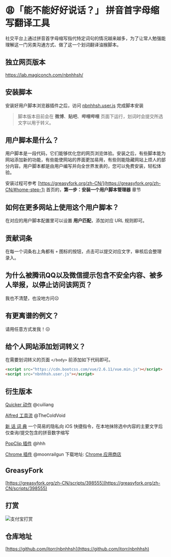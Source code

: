 # 😩「能不能好好说话？」 拼音首字母缩写翻译工具

社交平台上通过拼音首字母缩写指代特定词句的情况越来越多，为了让常人勉强能理解这一门另类沟通方式、做了这一个划词翻译油猴脚本。

## 独立网页版本
https://lab.magiconch.com/nbnhhsh/


## 安装脚本
安装好用户脚本浏览器插件之后，访问 [nbnhhsh.user.js](https://github.com/itorr/nbnhhsh/raw/master/nbnhhsh.user.js) 完成脚本安装

>脚本版本目前会在 **微博**、**贴吧**、**哔哩哔哩** 页面下运行，划词时会提交所选文字以用于转义。


## 用户脚本是什么？
用户脚本是一段代码，它们能够优化您的网页浏览体验。安装之后，有些脚本能为网站添加新的功能，有些能使网站的界面更加易用，有些则能隐藏网站上烦人的部分内容。用户脚本都是由用户编写并向全世界发表的，您可以免费安装，轻松体验。

安装过程可参考 [https://greasyfork.org/zh-CN/](https://greasyfork.org/zh-CN/#home-step-1) 首页的，**第一步：安装一个用户脚本管理器** 章节


## 如何在更多网站上使用这个用户脚本？
在对应的用户脚本配置里可以设置 **用户匹配**，添加对应 URL 规则即可。	

## 贡献词条
在每一个词条右上角都有 `+` 图标的按钮，点击可以提交对应文字，审核后会整理录入。

## 为什么被腾讯QQ以及微信提示包含不安全内容、被多人举报，以停止访问该网页？
我也不清楚，也没地方问☹

## 有更离谱的例文？
请用任意方式发我！😖

## 给个人网站添加划词转义？
在需要划词转义的页面 `</body>` 前添加如下代码即可。
```HTML
<script src="https://cdn.bootcss.com/vue/2.6.11/vue.min.js"></script>
<script src="nbnhhsh.user.js"></script>
```

## 衍生版本
[Quicker 动作](https://getquicker.net/Sharedaction?code=db166bab-e912-4e6b-17cf-08d7dec8856a) @cuiliang

[Alfred 工具流](https://github.com/TheColdVoid/nbnhhsh-alfred-workflow) @TheColdVoid

[新 话 词 典](https://www.icloud.com/shortcuts/4e92f17ef2fb42b093457978624f275b)
一个简易的隐私向 iOS 快捷指令，在本地抹除选中内容的主要文字后仅查询/提交包含的拼音数字缩写

[PopClip 插件](https://github.com/qazhuhuihao/nbnhhsh.popclipext) @hhh

[Chrome 插件](https://github.com/moonrailgun/nbnhhsh-crx) @moonrailgun
下载地址: [Chrome 应用商店](https://chrome.google.com/webstore/detail/okepehobneenpbhiendcjcanjodhmcbj)

## GreasyFork
[https://greasyfork.org/zh-CN/scripts/398555](https://greasyfork.org/zh-CN/scripts/398555)


## 打赏
![支付宝打赏](sponsor.png)

## 仓库地址
[https://github.com/itorr/nbnhhsh](https://github.com/itorr/nbnhhsh)

